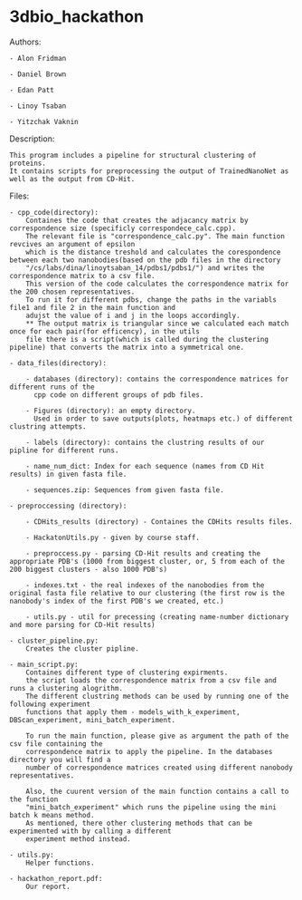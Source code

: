 # 3dbio_hackathon

Authors:

	- Alon Fridman
	
	- Daniel Brown
	
	- Edan Patt
	
	- Linoy Tsaban
	
	- Yitzchak Vaknin
	
Description:

    This program includes a pipeline for structural clustering of proteins. 
    It contains scripts for preprocessing the output of TrainedNanoNet as well as the output from CD-Hit.

Files:

	- cpp_code(directory):
	    Containes the code that creates the adjacancy matrix by correspondence size (specificly correspondece_calc.cpp).
	    The relevant file is "correspondence_calc.py". The main function revcives an argument of epsilon 
	    which is the distance treshold and calculates the corespondence between each two nanobodies(based on the pdb files in the directory 
	    "/cs/labs/dina/linoytsaban_14/pdbs1/pdbs1/") and writes the correspondence matrix to a csv file. 
	    This version of the code calculates the correspondence matrix for the 200 chosen representatives. 
	    To run it for different pdbs, change the paths in the variabls file1 and file 2 in the main function and
	    adujst the value of i and j in the loops accordingly. 
	    ** The output matrix is triangular since we calculated each match once for each pair(for efficency), in the utils 
        file there is a script(which is called during the clustering pipeline) that converts the matrix into a symmetrical one.
	    
	- data_files(directory):
	    
	    - databases (directory): contains the correspondence matrices for different runs of the 
	      cpp code on different groups of pdb files.
	    
	    - Figures (directory): an empty directory. 
	      Used in order to save outputs(plots, heatmaps etc.) of different clustring attempts. 
	      
	    - labels (directory): contains the clustring results of our pipline for different runs. 
	    
	    - name_num_dict: Index for each sequence (names from CD Hit results) in given fasta file.
	    
	    - sequences.zip: Sequences from given fasta file.

    - preproccessing (directory):
        
        - CDHits_results (directory) - Containes the CDHits results files.
        
        - HackatonUtils.py - given by course staff.
        
        - preproccess.py - parsing CD-Hit results and creating the appropriate PDB's (1000 from biggest cluster, or, 5 from each of the 200 biggest clusters - also 1000 PDB's)
        
        - indexes.txt - the real indexes of the nanobodies from the original fasta file relative to our clustering (the first row is the nanobody's index of the first PDB's we created, etc.)
        
        - utils.py - util for precessing (creating name-number dictionary and more parsing for CD-Hit results)
        
	- cluster_pipeline.py:
	    Creates the cluster pipline.

	- main_script.py:
	    Containes different type of clustering expirments. 
	    the script loads the correspondence matrix from a csv file and runs a clustering alogrithm. 
	    The different clustring methods can be used by running one of the following experiment 
	    functions that apply them - models_with_k_experiment, DBScan_experiment, mini_batch_experiment.
	    
	    To run the main function, please give as argument the path of the csv file containing the 
	    correspondence matrix to apply the pipeline. In the databases directory you will find a 
	    number of correspondence matrices created using different nanobody representatives. 
	    
	    Also, the cuurent version of the main function contains a call to the function 
	    "mini_batch_experiment" which runs the pipeline using the mini batch k means method.
	    As mentioned, there other clustering methods that can be experimented with by calling a different 
	    experiment method instead.

	- utils.py: 
	    Helper functions.
    
    - hackathon_report.pdf:
        Our report.